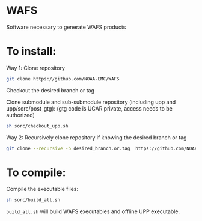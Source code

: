 # WAFS
Software necessary to generate WAFS products

To install:
==================================

Way 1:
Clone repository
```bash
git clone https://github.com/NOAA-EMC/WAFS
```

Checkout the desired branch or tag

Clone submodule and sub-submodule repository (including upp and upp/sorc/post_gtg):
(gtg code is UCAR private, access needs to be authorized)
```bash
sh sorc/checkout_upp.sh
```

Way 2:
Recursively clone repository if knowing the desired branch or tag
```bash
git clone --recursive -b desired_branch.or.tag  https://github.com/NOAA-EMC/WAFS
```

To compile:
==================================

Compile the executable files:
```bash
sh sorc/build_all.sh
```

`build_all.sh` will build WAFS executables and offline UPP executable.

